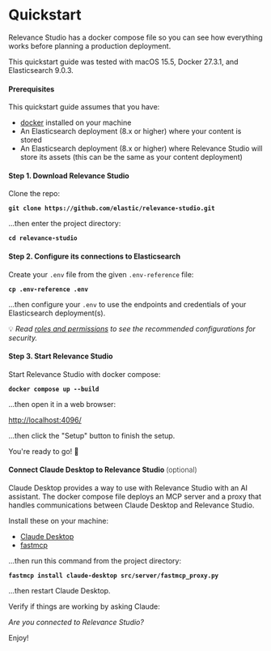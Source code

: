 # Quickstart

Relevance Studio has a docker compose file so you can see how everything works before planning a production deployment.

This quickstart guide was tested with macOS 15.5, Docker 27.3.1, and Elasticsearch 9.0.3.

#### Prerequisites

This quickstart guide assumes that you have:

* [docker](https://docs.docker.com/engine/install/) installed on your machine
* An Elasticsearch deployment (8.x or higher) where your content is stored
* An Elasticsearch deployment (8.x or higher) where Relevance Studio will store its assets (this can be the same as your content deployment)

#### Step 1. Download Relevance Studio

Clone the repo:

**`git clone https://github.com/elastic/relevance-studio.git`**

...then enter the project directory:

**`cd relevance-studio`**

#### Step 2. Configure its connections to Elasticsearch

Create your `.env` file from the given `.env-reference` file:

**`cp .env-reference .env`**

...then configure your `.env` to use the endpoints and credentials of your Elasticsearch deployment(s).

💡 *Read [roles and permissions](/docs/setup/security?id=roles-and-permissions) to see the recommended configurations for security.*

#### Step 3. Start Relevance Studio

Start Relevance Studio with docker compose:

**`docker compose up --build`**

...then open it in a web browser:

[http://localhost:4096/](http://localhost:4096/)

...then click the "Setup" button to finish the setup.

You're ready to go! :rocket:

#### Connect Claude Desktop to Relevance Studio <span style="font-weight: 300">(optional)</span>

Claude Desktop provides a way to use with Relevance Studio with an AI assistant. The docker compose file deploys an MCP server and a proxy that handles communications between Claude Desktop and Relevance Studio.

Install these on your machine:

- [Claude Desktop](https://claude.ai/download)
- [fastmcp](https://github.com/jlowin/fastmcp?tab=readme-ov-file#installation)

...then run this command from the project directory:

**`fastmcp install claude-desktop src/server/fastmcp_proxy.py`**

...then restart Claude Desktop.

Verify if things are working by asking Claude:

*Are you connected to Relevance Studio?*

Enjoy!